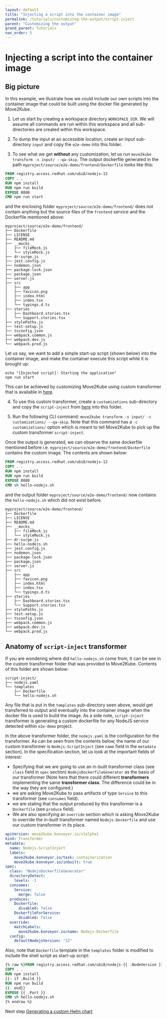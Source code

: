 ```yaml
---
layout: default
title: "Injecting a script into the container image"
permalink: /tutorials/customizing-the-output/script-inject
parent: "Customizing the output"
grand_parent: Tutorials
nav_order: 5
---
```


# Injecting a script into the container image

## Big picture

In this example, we illustrate how we could include our own scripts into the container image that could be built using the docker file generated by Move2Kube. 

1. Let us start by creating a workspace directory `WORKSPACE_DIR`. We will assume all commands are run within this workspace and all sub-directories are created within this workspace.

2. To dump the input at an accessible location, create an input sub-directory `input` and copy the `e2e-demo` into this folder.

3. To see what we get **without** any customization, let us run `move2kube transform -s input/ --qa-skip`. The output dockerfile generated in the path  `myproject/source/e2e-demo/frontend/Dockerfile` looks like this:
```Dockerfile
FROM registry.access.redhat.com/ubi8/nodejs-12
COPY . .
RUN npm install
RUN npm run build
EXPOSE 8080
CMD npm run start
```

and the enclosing folder `myproject/source/e2e-demo/frontend/` does not contain anything but the source files of the `frontend` service and the Dockerfile mentioned above:

```
myproject/source/e2e-demo/frontend/
├── Dockerfile
├── LICENSE
├── README.md
├── __mocks__
│   ├── fileMock.js
│   └── styleMock.js
├── dr-surge.js
├── jest.config.js
├── nodemon.json
├── package-lock.json
├── package.json
├── server.js
├── src
│   ├── app
│   ├── favicon.png
│   ├── index.html
│   ├── index.tsx
│   └── typings.d.ts
├── stories
│   ├── Dashboard.stories.tsx
│   └── Support.stories.tsx
├── stylePaths.js
├── test-setup.js
├── tsconfig.json
├── webpack.common.js
├── webpack.dev.js
└── webpack.prod.js
```

Let us say, we want to add a simple start-up script (shown below) into the container image, and make the container execute this script while it is brought up:
```console
echo "[Injected script]: Starting the application"
npm run start
```

This can be achieved by customizing Move2Kube using custom transformer that is available in [here](https://github.com/konveyor/move2kube-transformers/tree/main/script-inject).

4. To use this custom transformer, create a `customizations` sub-directory and copy the `script-inject` from [here](https://github.com/konveyor/move2kube-transformers/tree/main/script-inject) into this folder.

5. Run the following CLI command: `move2kube transform -s input/ -c customizations/ --qa-skip`. Note that this command has a `-c customizations/` option which is meant to tell Move2Kube to pick up the custom transformer `script-inject`. 

Once the output is generated, we can observe the same dockerfile mentioned before i.e. `myproject/source/e2e-demo/frontend/Dockerfile` contains the custom image. The contents are shown below:
```Dockerfile
FROM registry.access.redhat.com/ubi8/nodejs-12
COPY . .
RUN npm install
RUN npm run build
EXPOSE 8080
CMD sh hello-nodejs.sh
```

and the output folder `myproject/source/e2e-demo/frontend/` now contains the `hello-nodejs.sh` which did not exist before.

```
myproject/source/e2e-demo/frontend/
├── Dockerfile
├── LICENSE
├── README.md
├── __mocks__
│   ├── fileMock.js
│   └── styleMock.js
├── dr-surge.js
├── hello-nodejs.sh
├── jest.config.js
├── nodemon.json
├── package-lock.json
├── package.json
├── server.js
├── src
│   ├── app
│   ├── favicon.png
│   ├── index.html
│   ├── index.tsx
│   └── typings.d.ts
├── stories
│   ├── Dashboard.stories.tsx
│   └── Support.stories.tsx
├── stylePaths.js
├── test-setup.js
├── tsconfig.json
├── webpack.common.js
├── webpack.dev.js
└── webpack.prod.js
```

## Anatomy of `script-inject` transformer
If you are wondering where did `hello-nodejs.sh` come from, it can be see in the custom transformer folder that was provided to Move2Kube. Contents of this folder are shown below:

```
script-inject/
├── nodejs.yaml
└── templates
    ├── Dockerfile
    └── hello-nodejs.sh
```

Any file that is put in the `templates` sub-directory seen above, would get transferred to output and eventually into the container image when the docker file is used to build the image. As a side note, `script-inject` transformer is generating a custom dockerfile for any NodeJS service detected within `e2e-demo` project.

In the above transformer folder, the `nodejs.yaml` is the configuration for the transformer. As can be seen from the contents below, the name of our custom transformer is `Nodejs-ScriptInject` (see `name` field in the `metadata` section). In the specification section, let us look at the important fields of interest:
- Specifying that we are going to use an in-built transformer class (see `class` field in `spec` section) `NodejsDockerfileGenerator` as the basis of our transformer (Note here that there could different **transformers** implementing the same **transformer class**. The difference could be in the way they are configured.)
- we are asking Move2Kube to pass artifacts of type `Service` to this transformer (see `consumes` field).
- we are stating that the output produced by this transformer is a `Dockerfile` (see `produce` field). 
- We are also specifying an `override` section which is asking Move2Kube to override the in-built transformer named `Nodejs-Dockerfile` and use our custom transformer in its place.
```yaml
apiVersion: move2kube.konveyor.io/v1alpha1
kind: Transformer
metadata:
  name: Nodejs-ScriptInject
  labels:
    move2kube.konveyor.io/task: containerization
    move2kube.konveyor.io/inbuilt: true
spec:
  class: "NodejsDockerfileGenerator"
  directoryDetect:
    levels: -1
  consumes:
    Service: 
      merge: false
  produces:
    Dockerfile:
      disabled: false
    DockerfileForService:
      disabled: false
  override:
    matchLabels: 
      move2kube.konveyor.io/name: Nodejs-Dockerfile
  config:
    defaultNodejsVersion: "12"
```

Also, note that `Dockerfile` template in the `templates` folder is modified to include the shell script as start-up script:

```Dockerfile
{% raw %}FROM registry.access.redhat.com/ubi8/nodejs-{{ .NodeVersion }}
COPY . .
RUN npm install
{{- if .Build }}
RUN npm run build
{{- end}}
EXPOSE {{ .Port }}
CMD sh hello-nodejs.sh
{% endraw %}
```

Next step [Generating a custom Helm chart](/tutorials/customizing-the-output/custom-helmchart-gen)
